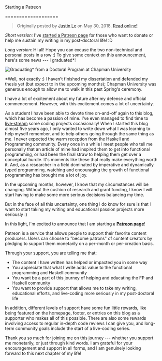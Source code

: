 Starting a Patreon

===================

> Originally posted by [Justin Le](https://blog.jle.im/) on May 30, 2018.
> [Read online!](https://blog.jle.im/entry/starting-a-patreon.html)

*Short version:* I've [started a Patreon
page](https://www.patreon.com/justinle/overview) for those who want to donate or
help me sustain my writing in my post-doctoral life! :D

*Long version:* Hi all! Hope you can excuse the two non-technical and personal
posts in a row :) To give some context on this announcement, here's some news
--- I graduated\*!

![Graduating\* from a Doctoral Program at Chapman
University](/img/entries/patreon/graduation.jpg "I graduated!")

\*Well, not exactly :) I haven't finished my dissertation and defended my thesis
yet (but expect to in the upcoming months); Chapman University was generous
enough to allow me to walk in this past Spring's ceremony.

I have a lot of excitement about my future after my defense and official
commencement. However, with this excitement comes a lot of uncertainty.

As a student I have been able to devote time on-and-off again to this blog,
which has become a passion of mine. I've even managed to find time to
[live-stream](https://www.twitch.tv/mstksg "Twitch") some coding projects
occasionally! When I started this blog almost five years ago, I only wanted to
write down what I was learning to help myself remember, and to help others going
through the same thing as me. I never expected the warm reception from the
Haskell and Programming community. Every once in a while I meet people who tell
me personally that an article of mine had inspired them to get into functional
programming, or had been the final straw to helping them get over a conceptual
hurdle. It's moments like these that really make everything worth it. And, as a
researcher in a field dominated by imperative and dynamically typed programming,
watching and encouraging the growth of functional programming has brought me a
lot of joy.

In the upcoming months, however, I know that my circumstances will be changing.
Without the cushion of research and grant funding, I know I will start having to
make some more serious decisions balancing my time.

But in the face of all this uncertainty, one thing I do know for sure is that I
want to start taking my writing and educational passion projects more seriously
:)

In this light, I'm excited to announce that I am starting a **[Patreon
page](https://www.patreon.com/justinle/overview)**!

Patreon is a service that allows people to support their favorite content
producers. Users can choose to "become patrons" of content creators by pledging
to support them monetarily on a per-month or per-creation basis.

Through your support, you are telling me that:

-   The content I have written has helped or impacted you in some way
-   You appreciate that what I write adds value to the functional programming
    and Haskell community
-   You want be a part of this journey of helping and educating the FP and
    Haskell community
-   You want to provide support that allows me to take my writing, educational
    efforts, and live-coding more seriously in my post-doctoral life

In addition, different levels of support have some fun little rewards, like
being featured on the homepage, footer, or entries on this blog as a supporter
who makes all of this possible. There are also some rewards involving access to
regular in-depth code reviews I can give you, and long-term community goals
include the start of a live-coding series.

Thank you so much for joining me on this journey --- whether you support me
monetarily, or just through kind words. I am grateful for your encouragement and
support in all forms, and I am genuinely looking forward to this next chapter of
my life!


